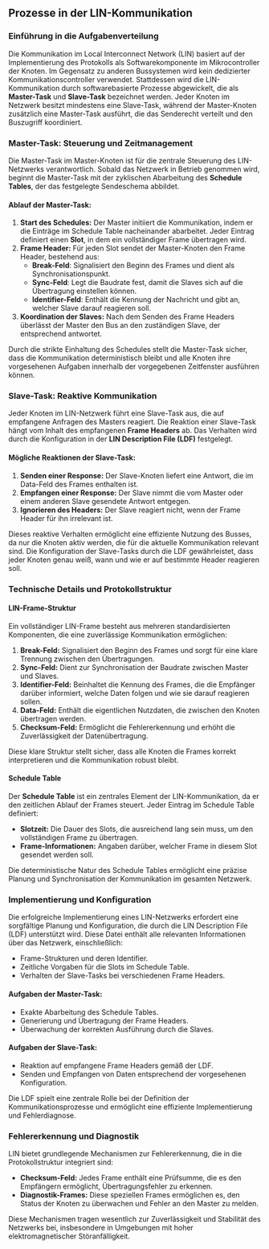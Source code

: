## Prozesse in der LIN-Kommunikation

### Einführung in die Aufgabenverteilung

Die Kommunikation im Local Interconnect Network (LIN) basiert auf der Implementierung des Protokolls als Softwarekomponente im Mikrocontroller der Knoten. Im Gegensatz zu anderen Bussystemen wird kein dedizierter Kommunikationscontroller verwendet. Stattdessen wird die LIN-Kommunikation durch softwarebasierte Prozesse abgewickelt, die als **Master-Task** und **Slave-Task** bezeichnet werden. Jeder Knoten im Netzwerk besitzt mindestens eine Slave-Task, während der Master-Knoten zusätzlich eine Master-Task ausführt, die das Senderecht verteilt und den Buszugriff koordiniert.

### Master-Task: Steuerung und Zeitmanagement

Die Master-Task im Master-Knoten ist für die zentrale Steuerung des LIN-Netzwerks verantwortlich. Sobald das Netzwerk in Betrieb genommen wird, beginnt die Master-Task mit der zyklischen Abarbeitung des **Schedule Tables**, der das festgelegte Sendeschema abbildet. 

#### Ablauf der Master-Task:
1. **Start des Schedules:** Der Master initiiert die Kommunikation, indem er die Einträge im Schedule Table nacheinander abarbeitet. Jeder Eintrag definiert einen **Slot**, in dem ein vollständiger Frame übertragen wird.
2. **Frame Header:** Für jeden Slot sendet der Master-Knoten den Frame Header, bestehend aus:
   - **Break-Feld**: Signalisiert den Beginn des Frames und dient als Synchronisationspunkt.
   - **Sync-Feld**: Legt die Baudrate fest, damit die Slaves sich auf die Übertragung einstellen können.
   - **Identifier-Feld**: Enthält die Kennung der Nachricht und gibt an, welcher Slave darauf reagieren soll.
3. **Koordination der Slaves:** Nach dem Senden des Frame Headers überlässt der Master den Bus an den zuständigen Slave, der entsprechend antwortet.

Durch die strikte Einhaltung des Schedules stellt die Master-Task sicher, dass die Kommunikation deterministisch bleibt und alle Knoten ihre vorgesehenen Aufgaben innerhalb der vorgegebenen Zeitfenster ausführen können.

### Slave-Task: Reaktive Kommunikation

Jeder Knoten im LIN-Netzwerk führt eine Slave-Task aus, die auf empfangene Anfragen des Masters reagiert. Die Reaktion einer Slave-Task hängt vom Inhalt des empfangenen **Frame Headers** ab. Das Verhalten wird durch die Konfiguration in der **LIN Description File (LDF)** festgelegt.

#### Mögliche Reaktionen der Slave-Task:
1. **Senden einer Response:** Der Slave-Knoten liefert eine Antwort, die im Data-Feld des Frames enthalten ist.
2. **Empfangen einer Response:** Der Slave nimmt die vom Master oder einem anderen Slave gesendete Antwort entgegen.
3. **Ignorieren des Headers:** Der Slave reagiert nicht, wenn der Frame Header für ihn irrelevant ist.

Dieses reaktive Verhalten ermöglicht eine effiziente Nutzung des Busses, da nur die Knoten aktiv werden, die für die aktuelle Kommunikation relevant sind. Die Konfiguration der Slave-Tasks durch die LDF gewährleistet, dass jeder Knoten genau weiß, wann und wie er auf bestimmte Header reagieren soll.

### Technische Details und Protokollstruktur

#### LIN-Frame-Struktur
Ein vollständiger LIN-Frame besteht aus mehreren standardisierten Komponenten, die eine zuverlässige Kommunikation ermöglichen:
1. **Break-Feld:** Signalisiert den Beginn des Frames und sorgt für eine klare Trennung zwischen den Übertragungen.
2. **Sync-Feld:** Dient zur Synchronisation der Baudrate zwischen Master und Slaves.
3. **Identifier-Feld:** Beinhaltet die Kennung des Frames, die die Empfänger darüber informiert, welche Daten folgen und wie sie darauf reagieren sollen.
4. **Data-Feld:** Enthält die eigentlichen Nutzdaten, die zwischen den Knoten übertragen werden.
5. **Checksum-Feld:** Ermöglicht die Fehlererkennung und erhöht die Zuverlässigkeit der Datenübertragung.

Diese klare Struktur stellt sicher, dass alle Knoten die Frames korrekt interpretieren und die Kommunikation robust bleibt.

#### Schedule Table
Der **Schedule Table** ist ein zentrales Element der LIN-Kommunikation, da er den zeitlichen Ablauf der Frames steuert. Jeder Eintrag im Schedule Table definiert:
- **Slotzeit:** Die Dauer des Slots, die ausreichend lang sein muss, um den vollständigen Frame zu übertragen.
- **Frame-Informationen:** Angaben darüber, welcher Frame in diesem Slot gesendet werden soll.

Die deterministische Natur des Schedule Tables ermöglicht eine präzise Planung und Synchronisation der Kommunikation im gesamten Netzwerk.

### Implementierung und Konfiguration

Die erfolgreiche Implementierung eines LIN-Netzwerks erfordert eine sorgfältige Planung und Konfiguration, die durch die LIN Description File (LDF) unterstützt wird. Diese Datei enthält alle relevanten Informationen über das Netzwerk, einschließlich:
- Frame-Strukturen und deren Identifier.
- Zeitliche Vorgaben für die Slots im Schedule Table.
- Verhalten der Slave-Tasks bei verschiedenen Frame Headers.

#### Aufgaben der Master-Task:
- Exakte Abarbeitung des Schedule Tables.
- Generierung und Übertragung der Frame Headers.
- Überwachung der korrekten Ausführung durch die Slaves.

#### Aufgaben der Slave-Task:
- Reaktion auf empfangene Frame Headers gemäß der LDF.
- Senden und Empfangen von Daten entsprechend der vorgesehenen Konfiguration.

Die LDF spielt eine zentrale Rolle bei der Definition der Kommunikationsprozesse und ermöglicht eine effiziente Implementierung und Fehlerdiagnose.

### Fehlererkennung und Diagnostik

LIN bietet grundlegende Mechanismen zur Fehlererkennung, die in die Protokollstruktur integriert sind:
- **Checksum-Feld:** Jedes Frame enthält eine Prüfsumme, die es den Empfängern ermöglicht, Übertragungsfehler zu erkennen.
- **Diagnostik-Frames:** Diese speziellen Frames ermöglichen es, den Status der Knoten zu überwachen und Fehler an den Master zu melden.

Diese Mechanismen tragen wesentlich zur Zuverlässigkeit und Stabilität des Netzwerks bei, insbesondere in Umgebungen mit hoher elektromagnetischer Störanfälligkeit.
